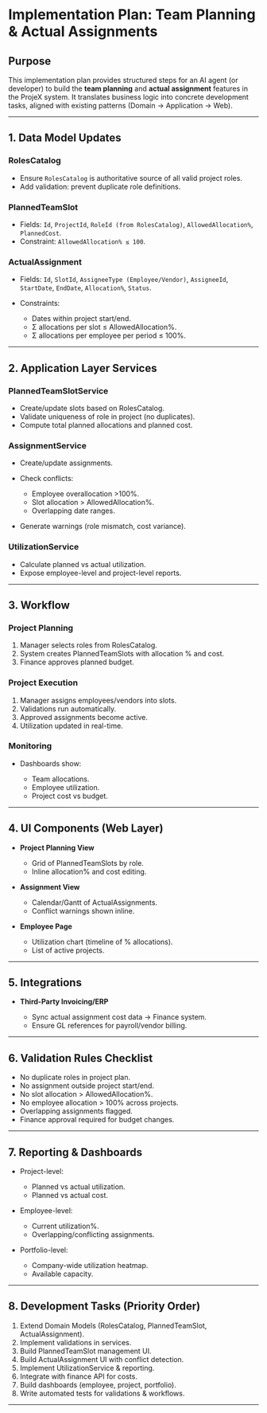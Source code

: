 # Implementation Plan: Team Planning & Actual Assignments

## Purpose

This implementation plan provides structured steps for an AI agent (or developer) to build the **team planning** and **actual assignment** features in the ProjeX system. It translates business logic into concrete development tasks, aligned with existing patterns (Domain → Application → Web).

---

## 1. Data Model Updates

### RolesCatalog

* Ensure `RolesCatalog` is authoritative source of all valid project roles.
* Add validation: prevent duplicate role definitions.

### PlannedTeamSlot

* Fields: `Id`, `ProjectId`, `RoleId (from RolesCatalog)`, `AllowedAllocation%`, `PlannedCost`.
* Constraint: `AllowedAllocation% ≤ 100`.

### ActualAssignment

* Fields: `Id`, `SlotId`, `AssigneeType (Employee/Vendor)`, `AssigneeId`, `StartDate`, `EndDate`, `Allocation%`, `Status`.
* Constraints:

  * Dates within project start/end.
  * Σ allocations per slot ≤ AllowedAllocation%.
  * Σ allocations per employee per period ≤ 100%.

---

## 2. Application Layer Services

### PlannedTeamSlotService

* Create/update slots based on RolesCatalog.
* Validate uniqueness of role in project (no duplicates).
* Compute total planned allocations and planned cost.

### AssignmentService

* Create/update assignments.
* Check conflicts:

  * Employee overallocation >100%.
  * Slot allocation > AllowedAllocation%.
  * Overlapping date ranges.
* Generate warnings (role mismatch, cost variance).

### UtilizationService

* Calculate planned vs actual utilization.
* Expose employee-level and project-level reports.

---

## 3. Workflow

### Project Planning

1. Manager selects roles from RolesCatalog.
2. System creates PlannedTeamSlots with allocation % and cost.
3. Finance approves planned budget.

### Project Execution

1. Manager assigns employees/vendors into slots.
2. Validations run automatically.
3. Approved assignments become active.
4. Utilization updated in real-time.

### Monitoring

* Dashboards show:

  * Team allocations.
  * Employee utilization.
  * Project cost vs budget.

---

## 4. UI Components (Web Layer)

* **Project Planning View**

  * Grid of PlannedTeamSlots by role.
  * Inline allocation% and cost editing.
* **Assignment View**

  * Calendar/Gantt of ActualAssignments.
  * Conflict warnings shown inline.
* **Employee Page**

  * Utilization chart (timeline of % allocations).
  * List of active projects.

---

## 5. Integrations

* **Third-Party Invoicing/ERP**

  * Sync actual assignment cost data → Finance system.
  * Ensure GL references for payroll/vendor billing.

---

## 6. Validation Rules Checklist

* No duplicate roles in project plan.
* No assignment outside project start/end.
* No slot allocation > AllowedAllocation%.
* No employee allocation > 100% across projects.
* Overlapping assignments flagged.
* Finance approval required for budget changes.

---

## 7. Reporting & Dashboards

* Project-level:

  * Planned vs actual utilization.
  * Planned vs actual cost.
* Employee-level:

  * Current utilization%.
  * Overlapping/conflicting assignments.
* Portfolio-level:

  * Company-wide utilization heatmap.
  * Available capacity.

---

## 8. Development Tasks (Priority Order)

1. Extend Domain Models (RolesCatalog, PlannedTeamSlot, ActualAssignment).
2. Implement validations in services.
3. Build PlannedTeamSlot management UI.
4. Build ActualAssignment UI with conflict detection.
5. Implement UtilizationService & reporting.
6. Integrate with finance API for costs.
7. Build dashboards (employee, project, portfolio).
8. Write automated tests for validations & workflows.

---
